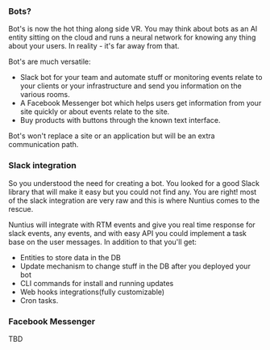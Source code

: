 ### Bots?
Bot's is now the hot thing along side VR. You may think about bots as an AI 
entity sitting on the cloud and runs a neural network for knowing any thing 
about your users. In reality - it's far away from that.

Bot's are much versatile:
* Slack bot for your team and automate stuff or monitoring events relate to your
clients or your infrastructure and send you information on the various rooms.
* A Facebook Messenger bot which helps users get information from your site
quickly or about events relate to the site.
* Buy products with buttons through the known text interface.

Bot's won't replace a site or an application but will be an extra communication
path.

### Slack integration
So you understood the need for creating a bot. You looked for a good Slack
library that will make it easy but you could not find any. You are right! most
of the slack integration are very raw and this is where Nuntius comes to the 
rescue.

Nuntius will integrate with RTM events and give you real time response for slack
events, any events, and with easy API you could implement a task base on the
user messages. In addition to that you'll get:
* Entities to store data in the DB
* Update mechanism to change stuff in the DB after you deployed your bot
* CLI commands for install and running updates
* Web hooks integrations(fully customizable)
* Cron tasks.

### Facebook Messenger
TBD
